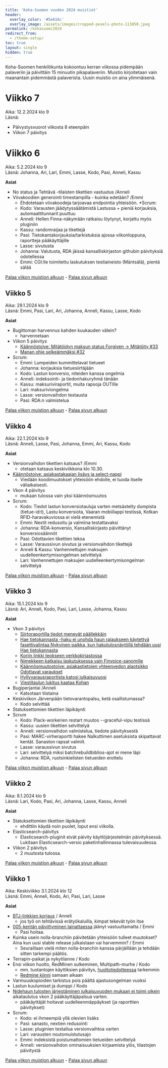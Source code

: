```yaml
---
title: 'Koha-Suomen vuoden 2024 muistiot'
header:
  overlay_color: '#5e616c'
  overlay_image: /assets/images/cropped-pexels-photo-113850.jpeg
permalink: /kohasuomi2024
redirect_from:
  - /theme-setup/
toc: true
layout: single
hidden: true
---
```


Koha-Suomen henkilökunta kokoontuu kerran viikossa pidempään palaveriin ja päivittäin 15 minuutin pikapalaveriin. Muistio kirjoitetaan vain maanantain pidemmästä palaverista. Uusin muistio on aina ylimmäisenä.

# Viikko 7

Aika: 12.2.2024 klo 9<br/>
Läsnä:

* Päivystysvuorot viikosta 8 eteenpäin
* Viikon 7 päivitys

# Viikko 6

Aika: 5.2.2024 klo 9<br/>
Läsnä: Johanna, Ari, Lari, Emmi, Lasse, Kodo, Pasi, Anneli, Kassu

**Asiat**
* No status ja Tehtävä -tilaisten tikettien vastuutus /Anneli
* Viivakoodien generointi timestampilla - kuinka edetään? /Emmi
  * Ehdotetaan viivakoodeja tarjoavaa endpointia yhteisöön.
*Scrum:
  * Kodo: Varausten jäädytyssäätämistä Lastussa + pieniä korjauksia, automaattitunnarit puuttuu
  * Anneli: Hellen Finna-näkymään ratkaisu löytynyt, korjattu myös pluginiin
  * Kassu: randomraijaa ja tikettejä
  * Pasi: Tietokantakorjauksia/tarkistuksia ajossa viikonloppuna, raportteja pääkäyttäjille
  * Lasse: sivutusta
  * Johanna: Valutusta, RDA jäissä kansalliskirjaston githubin päivityksiä odotellessa
  * Emmi: CGI:lle toimitettu laskutuksen testiaineisto (Mäntsälä), pientä sälää

[Palaa viikon muistion alkuun](https://koha-suomi.fi/kohasuomi2024#viikko-6) - [Palaa sivun alkuun](/kohasuomi2024)

## Viikko 5

Aika: 29.1.2024 klo 9<br/>
Läsnä: Emmi, Pasi, Lari, Ari, Johanna, Anneli, Kassu, Lasse, Kodo

**Asiat**
* Bugittoman harvennus kahden kuukauden välein?
  * harvennetaan 
* Viikon 5 päivitys
  * [Käännöstoive: Mitätöidyn maksun status Forgiven -> Mitätöity #33](https://github.com/KohaSuomi/Koha-translations/issues/33)
  * [Manan ohje selkeämmäksi #32](https://github.com/KohaSuomi/Koha-translations/issues/32)
* Scrum:
  * Emmi: Lumpeiden kummittelavat tietueet
  * Johanna: korjauksia tietuesiirtäjään
  * Kodo: Lastun konversio, niteiden kanssa ongelmia
  * Anneli: indeksointi- ja tiedonhakuryhmä tänään
  * Kassu: maksuriviraportit, muita rapsoja OUTIlle
  * Lari: maksuriviongelma
  * Lasse: versionvaihdon testausta
  * Pasi: RDA:n valmistelua     

[Palaa viikon muistion alkuun](https://koha-suomi.fi/kohasuomi2024#viikko-5) - [Palaa sivun alkuun](/kohasuomi2024)

## Viikko 4

Aika: 22.1.2024 klo 9<br/>
Läsnä: Anneli, Lasse, Pasi, Johanna, Emmi, Ari, Kassu, Kodo

**Asiat**
* Versionvaihdon tikettien katsaus? /Emmi
  * otetaan katsaus keskiviikkona klo 10.30.
* [Käännöstoive: asiakastakaajan lisäys ja select-nappi](https://github.com/KohaSuomi/Koha/issues/1014)
  * Viedään koodimuutokset yhteisöön ehdolle, ei tuoda itselle väliaikaisesti.
* Vkon 4 päivitys
  * mukaan tulossa vain yksi käännösmuutos
* Scrum:
  * Kodo: Tiedot lastun konversiotauluja varten metsästelty dumpista (tietue-id:t), Lastu konversiota, Vaaran mobiiliappi testissä, Kotkan RFID-haravakuviossa ei vielä etenemistä
  * Emmi: Nextit redusoitu ja valmiina testattavaksi
  * Johanna: RDA-konversio, Kansalliskirjasto päivittänyt konversiosäännöt
  * Pasi: Odottavien tikettien tekoa
  * Lasse: Varaussivun sivutus ja versionvaihdon tikettejä
  * Anneli & Kassu: Vanhennettujen maksujen uudelleenkertymisongelman selvittelyä
  * Lari: Vanhennettujen maksujen uudelleenkertymisongelman selvittelyä

[Palaa viikon muistion alkuun](https://koha-suomi.fi/kohasuomi2024#viikko-4) - [Palaa sivun alkuun](/kohasuomi2024)

## Viikko 3

Aika: 15.1.2024 klo 9<br />
Läsnä: Ari, Anneli, Kodo, Pasi, Lari, Lasse, Johanna, Kassu

**Asiat**
* Vkon 3 päivitys
  * [Siirtoraportilla tiedot menevät päällekkäin](https://github.com/KohaSuomi/koha-plugin-exporter-report/issues/2)
  * [Hae tietokannasta -haku ei unohda haun rajaukseen käytettyä fasettivalintaa Nykyinen paikka, kun hakutulosnäytöllä tehdään uusi Hae tietokannasta](https://github.com/KohaSuomi/Koha/issues/667)
  * [Koriin linkki teokseen verkkokirjastossa](https://github.com/KohaSuomi/Koha/issues/883)
  * [Nimekkeen katkaisu laskutuksessa vain Finvoice-sanomille](https://github.com/KohaSuomi/koha-plugin-overdue-tool/issues/7)
  * [Käännösmuutostoive: asiakastietojen yhteenvedon alaotsikko Odottavat varaukset](https://github.com/KohaSuomi/Koha-translations/issues/31)
  * [Hyllyvarausraportista katosi julkaisuvuosi](https://github.com/KohaSuomi/Koha/issues/1009)
  * [Viestitaulun lukitus kaataa Kohan](https://github.com/KohaSuomi/Koha/issues/1002)
* Bugiperjantai /Anneli
  * Katsotaan tiistaina 
* Keskiviikon Järvenpään tietovarantopalsu, ketä osallistumassa?
  * Kodo selvittää 
* Statuksettomien tikettien läpikäynti
* Scrum
  * Kodo: Plack-workerien restart muutos --graceful-vipu testissä
  * Kassu: uusien tikettien selvittelyä
  * Anneli: versionvaihdon valmistelua, tiedote päivityksestä 
  * Pasi: MARC-virheraportti hakee Nalkuttimen asetuksista skipattavat kentät. Sanaston rapsat valmiit.
  * Lasse: varaussivun sivutus
  * Lari: selvittelyä miksi batchrebuildbiblios-ajot ei mene läpi
  * Johanna: RDA, ruotsinkielisten tietueiden erottelu

[Palaa viikon muistion alkuun](https://koha-suomi.fi/kohasuomi2024#viikko-3) - [Palaa sivun alkuun](/kohasuomi2024)

## Viikko 2

Aika: 8.1.2024 klo 9<br />
Läsnä: Lari, Kodo, Pasi, Ari, Johanna, Lasse, Kassu, Anneli

**Asiat**
* Statuksettomien tikettien läpikäynti
  * ehdittiin käydä noin puolet, loput ensi viikolla.
* Elasticsearch-päivitys
  * Elasticsearch-pluginit eivät päivity käyttöjärjestelmän päivityksessä. Lukitaan Elasticsearch-versio paketinhallinnassa tulevaisuudessa.
* Viikon 2 päivitys
  * 2 muutosta tulossa.  

[Palaa viikon muistion alkuun](https://koha-suomi.fi/kohasuomi2024#viikko-2) - [Palaa sivun alkuun](/kohasuomi2024)

## Viikko 1

Aika: Keskiviikko 3.1.2024 klo 12<br />
Läsnä: Emmi, Anneli, Kodo, Ari, Pasi, Lari, Lasse

**Asiat**
* [BTJ-linkkien korjaus](https://github.com/KohaSuomi/Koha/issues/982) / Anneli
  * jos työ on tehtävissä erätyökaluilla, kimpat tekevät työn itse 
* [005-kentän päivittyminen lainattaessa](https://github.com/KohaSuomi/Koha/issues/924) jäänyt vastuuttamatta / Emmi
  * Pasi hoitaa. 
* Kuinka usein nolla-branchiin päivitetään yhteisöön tulleet muutokset? Aina kun uusi stable release julkaistaan vai harvemmin? / Emmi
  * Seuraillaan vielä miten nolla-branchin kanssa pärjäillään ja tehdään sitten tarkempi päätös.
* Terrapin-paikat ja nykytilanne / Kodo
* Ensi viikon huolto, RedMinen sulkeminen, Multipath-murhe / Kodo
  * mm. tuotantojen käyttiksien päivitys, [huoltotiedotteessa](https://github.com/KohaSuomi/Koha/discussions/993) tarkemmin
  * [Redmine kiinni](https://github.com/KohaSuomi/Koha/discussions/994) samaan aikaan
* Varmuuskopioiden tarkistus pois päältä ajastusongelman vuoksi 
* Lastun kuulumiset ja dumppi / Kodo 
* [Nidehaun tulosten järjestäminen julkaisuvuoden mukaan ei toimi oikein](https://github.com/KohaSuomi/Koha/issues/693) aikataulutus vkon 2 pääkäyttäjäpalsua varten.
  * pääkäyttäjät hoitavat uudelleenmäppäykset (ja raporttien päivitykset)
* Scrum:
  * Kodo: ei ihmeempiä yllä olevien lisäks
  * Pasi: sanasto, nextien redusointi
  * Lasse: pluginien testailua versionvaihtoa varten
  * Lari: varausten noutomuistutusajo
  * Emmi: indeksistä poistumattomien tietueiden selvittelyä
  * Anneli: versionvaihdon ominaisuuksien kirjaamista ylös, tilastojen päivitystä    

[Palaa viikon muistion alkuun](https://koha-suomi.fi/kohasuomi2024#viikko-1) - [Palaa sivun alkuun](/kohasuomi2024)
